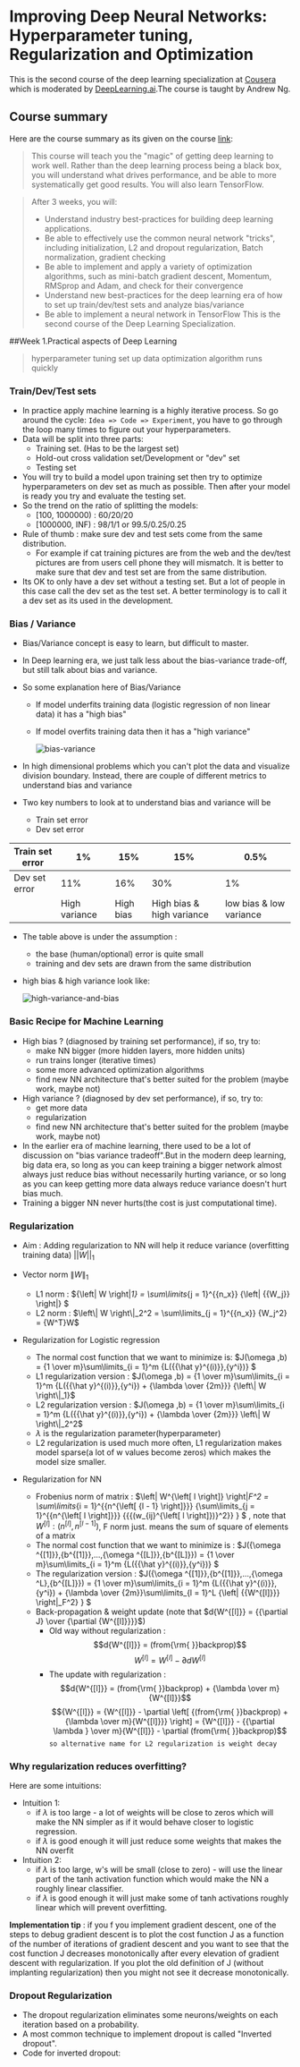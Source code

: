# Improving Deep Neural Networks: Hyperparameter tuning, Regularization and Optimization
This is the second course of the deep learning specialization at [Cousera](https://www.coursera.org/specializations/deep-learning) which is moderated by [DeepLearning.ai](https://www.deeplearning.ai/).The course is taught by Andrew Ng.

## Course summary
Here are the course summary as its given on the course [link](https://www.coursera.org/learn/deep-neural-network):
> This course will teach you the "magic" of getting deep learning to work well. Rather than the deep learning process being a black box, you will understand what drives performance, and be able to more systematically get good results. You will also learn TensorFlow.

> After 3 weeks, you will: 
> - Understand industry best-practices for building deep learning applications.
> - Be able to effectively use the common neural network "tricks", including initialization, L2 and dropout regularization, Batch normalization, gradient checking
> - Be able to implement and apply a variety of optimization algorithms, such as mini-batch gradient descent, Momentum, RMSprop and Adam, and check for their convergence
> - Understand new best-practices for the deep learning era of how to set up train/dev/test sets and analyze bias/variance
> - Be able to implement a neural network in TensorFlow
> This is the second course of the Deep Learning Specialization.

##Week 1.Practical aspects of Deep Learning
> hyperparameter tuning 
> set up data
> optimization algorithm runs quickly

### Train/Dev/Test sets
* In practice apply machine learning is a highly iterative process. So go around the cycle: `Idea => Code => Experiment`, you have to go through the loop many times to figure out your hyperparameters.
* Data will be split into three parts:
    * Training set. (Has to be the largest set)
    * Hold-out cross validation set/Development or "dev" set
    * Testing set
* You will try to build a model upon training set then try to optimize hyperparameters on dev set as much as possible. Then after your model is ready you try and evaluate the testing set.
* So the trend on the ratio of splitting the models:
    * [100, 1000000) : 60/20/20
    * [1000000, INF) : 98/1/1 or 99.5/0.25/0.25
* Rule of thumb : make sure dev and test sets come from the same distribution.
    * For example if cat training pictures are from the web and the dev/test pictures are from users cell phone they will mismatch. It is better to make sure that dev and test set are from the same distribution.
* Its OK to only have a dev set without a testing set. But a lot of people in this case call the dev set as the test set. A better terminology is to call it a dev set as its used in the development.

### Bias / Variance
* Bias/Variance concept is easy to learn, but difficult to master.
* In Deep learning era, we just talk less about the bias-variance trade-off, but still talk about bias and variance.
* So some explanation here of Bias/Variance
    * If model underfits training data (logistic regression of non linear data) it has a "high bias"
    * If model overfits training data then it has a "high variance"

      ![bias-variance](images/bias-variance.png)   


* In high dimensional problems which you can't plot the data and visualize division boundary. Instead, there are couple of different metrics to understand bias and variance
* Two key numbers to look at to understand bias and variance will be
    * Train set error
    * Dev set error

| Train set error | 1%  | 15% | 15% | 0.5% |
| --- | --- | --- | --- | --- |
| Dev set error | 11% | 16% | 30% | 1% |
|  | High variance | High bias | High bias & high variance | low bias & low variance |

* The table above is under the assumption : 
    * the base (human/optional) error is quite small
    * training and dev sets are drawn from the same distribution
* high bias & high variance look like:
  
    ![high-variance-and-bias](images/high-b-v.png)

### Basic Recipe for Machine Learning
* High bias ? (diagnosed by training set performance), if so, try to:
    * make NN bigger (more hidden layers, more hidden units)
    * run trains longer (iterative times)
    * some more advanced optimization algorithms
    * find new NN architecture that's better suited for the problem (maybe work, maybe not)
* High variance ? (diagnosed by dev set performance), if so, try to:
    * get more data
    * regularization
    * find new NN architecture that's better suited for the problem (maybe work, maybe not)
* In the earlier era of machine learning, there used to be a lot of discussion on "bias variance tradeoff".But in the modern deep learning, big data era, so long as you can keep training a bigger network almost always just reduce bias without necessarily hurting variance, or so long as  you can keep getting more data always reduce variance doesn't hurt bias much. 
* Training a bigger NN never hurts(the cost is just computational time).

### Regularization
* Aim : Adding regularization to NN will help it reduce variance (overfitting training data) $||W|{|_1}$
* Vector norm ${\left\| W \right\|_1}$
    * L1 norm : ${\left\| W \right\|_1} = \sum\limits_{j = 1}^{{n_x}} {\left| {{W_j}} \right|} $
    * L2 norm : $\left\| W \right\|_2^2 = \sum\limits_{j = 1}^{{n_x}} {W_j^2}  = {W^T}W$
* Regularization for Logistic regression
    * The normal cost function that we want to minimize is: $J(\omega ,b) = {1 \over m}\sum\limits_{i = 1}^m {L({{\hat y}^{(i)}},{y^i})} $
    * L1 regularization version : $J(\omega ,b) = {1 \over m}\sum\limits_{i = 1}^m {L({{\hat y}^{(i)}},{y^i}) + {\lambda  \over {2m}}} {\left\| W \right\|_1}$
    * L2 regularization version : $J(\omega ,b) = {1 \over m}\sum\limits_{i = 1}^m {L({{\hat y}^{(i)}},{y^i}) + {\lambda  \over {2m}}} \left\| W \right\|_2^2$
    * $\lambda$ is the regularization parameter(hyperparameter)
    * L2 regularization is used much more often, L1 regularization makes model sparse(a lot of w values become zeros) which makes the model size smaller.

* Regularization for NN
    * Frobenius norm of matrix : $\left\| W^{\left[ l \right]} \right\|_F^2 = \sum\limits_{i = 1}^{{n^{\left[ {l - 1} \right]}}} {\sum\limits_{j = 1}^{{n^{\left[ l \right]}}} {{{(w_{ij}^{\left[ l \right]})}^2}} } $ 
    , note that ${W^{\left[ l \right]}}:({n^{\left[ l \right]}},{n^{\left[ {l - 1} \right]}})$, F norm just. means the sum of square of elements of a matrix
    * The normal cost function that we want to minimize is : $J({\omega ^{[1]}},{b^{[1]}},...,{\omega ^{[L]}},{b^{[L]}}) = {1 \over m}\sum\limits_{i = 1}^m {L({{\hat y}^{(i)}},{y^i})} $
    * The regularization version : $J({\omega ^{[1]}},{b^{[1]}},...,{\omega ^L},{b^{[L]}}) = {1 \over m}\sum\limits_{i = 1}^m {L({{\hat y}^{(i)}},{y^i}) + {\lambda  \over {2m}}\sum\limits_{l = 1}^L {\left\| {{W^{[l]}}} \right\|_F^2} } $ 
    * Back-propagation & weight update (note that $d{W^{[l]}} = {{\partial J} \over {\partial {W^{[l]}}}}$)
        * Old way without regularization : $$d{W^{[l]}} = (from{\rm{ }}backprop)$$   $${W^{[l]}} = {W^{[l]}} - \partial d{W^{[l]}}$$
        * The update with regularization : $$d{W^{[l]}} = (from{\rm{ }}backprop) + {\lambda  \over m}{W^{[l]}}$$  $${W^{[l]}} = {W^{[l]}} - \partial \left[ {(from{\rm{ }}backprop) + {\lambda  \over m}{W^{[l]}}} \right] = {W^{[l]}} - {{\partial \lambda } \over m}{W^{[l]}} - \partial (from{\rm{ }}backprop)$$ 
    `so alternative name for L2 regularization is weight decay`

### Why regularization reduces overfitting?
Here are some intuitions:

* Intuition 1:
    * if $\lambda$ is too large - a lot of weights will          be close to zeros which will make the NN simpler as if it would behave closer to logistic regression.
    * if $\lambda$ is good enough it will just reduce some weights that makes the NN overfit
* Intuition 2:
    * if $\lambda$ is too large,  w's will be small (close to zero) - will use the linear part of the tanh activation function which would make the NN a roughly linear classifier.
    * if $\lambda$ is good enough it will just make some of tanh activations roughly linear which will prevent overfitting.
    
**Implementation tip** : if you f you implement gradient descent, one of the steps to debug gradient descent is to plot the cost function J as a function of the number of iterations of gradient descent and you want to see that the cost function J decreases monotonically after every elevation of gradient descent with regularization. If you plot the old definition of J (without implanting regularization) then you might not see it decrease monotonically.

### Dropout Regularization
* The dropout regularization eliminates some neurons/weights on each iteration based on a probability.
* A most common technique to implement dropout is called "Inverted dropout".
* Code for inverted dropout:
   ```python
   
   ```


